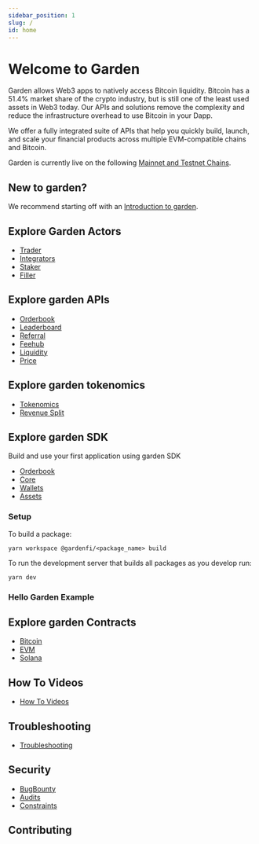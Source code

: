 ```yaml
---
sidebar_position: 1
slug: /
id: home
---
```


# Welcome to Garden

Garden allows Web3 apps to natively access Bitcoin liquidity. Bitcoin has a 51.4% market share of the crypto industry, but is still one of the least used assets in Web3 today. Our APIs and solutions remove the complexity and reduce the infrastructure overhead to use Bitcoin in your Dapp.

We offer a fully integrated suite of APIs that help you quickly build, launch, and scale your financial products across multiple EVM-compatible chains and Bitcoin.

Garden is currently live on the following [Mainnet and Testnet Chains](https://google.com).

## New to garden?

We recommend starting off with an [Introduction to garden](./Introduction/IntroductionToGarden.md).

## Explore Garden Actors

-   [Trader](./Actors/Traders.md)
-   [Integrators](./Actors/Integrators.md)
-   [Staker](./Actors/Stakers.md)
-   [Filler](./Actors/Fillers.md)

## Explore garden APIs

-   [Orderbook](../Developers/API/Orderbook.md)
-   [Leaderboard](../Developers/API/Leaderboard.md)
-   [Referral](../Developers/API/Referral.md)
-   [Feehub](../Developers/API/Feehub.md)
-   [Liquidity](../Developers/API/Liquidity.md)
-   [Price](../Developers/API/Price.md)

## Explore garden tokenomics

-   [Tokenomics](./Tokenomics/tokenomics.md)
-   [Revenue Split](./Tokenomics/revenue_split.md)

## Explore garden SDK

Build and use your first application using garden SDK

-   [Orderbook](https://github.com/catalogfi/garden.js/tree/main/packages/orderbook#gardenfiorderbook)
-   [Core](https://github.com/catalogfi/garden.js/tree/main/packages/catalog#gardenficatalog)
-   [Wallets](https://github.com/catalogfi/garden.js/tree/main/packages/catalog#gardenfiota)
-   [Assets](https://github.com/catalogfi/garden.js/tree/main/packages/catalog#gardenfiota)

### Setup

To build a package:

`yarn workspace @gardenfi/<package_name> build`

To run the development server that builds all packages as you develop run:

`yarn dev`

### Hello Garden Example

## Explore garden Contracts

-   [Bitcoin](../Developers/Contracts/Bitcoin/Bitcoin.md)
-   [EVM](../Developers/Contracts/EVM/EVM.md)
-   [Solana](../Developers/Contracts/Solana/Solana.md)

## How To Videos

-   [How To Videos](./Introduction/HowToVideos.md)

## Troubleshooting

-   [Troubleshooting](../Community/Troubleshooting.md)

## Security

-   [BugBounty](https://google.com)
-   [Audits](https://google.com)
-   [Constraints](https://google.com)

## Contributing
